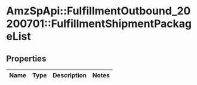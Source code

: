 # AmzSpApi::FulfillmentOutbound_20200701::FulfillmentShipmentPackageList

## Properties
Name | Type | Description | Notes
------------ | ------------- | ------------- | -------------


